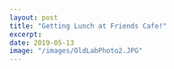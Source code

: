 ```yaml
---
layout: post
title: "Getting Lunch at Friends Cafe!"
excerpt: 
date: 2019-05-13
image: "/images/OldLabPhoto2.JPG"
---
```



